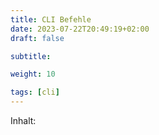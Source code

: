 ```yaml
---
title: CLI Befehle
date: 2023-07-22T20:49:19+02:00
draft: false

subtitle: 

weight: 10

tags: [cli]
---
```


Inhalt: